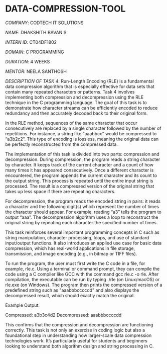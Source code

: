 # DATA-COMPRESSION-TOOL

*COMPANY*: CODTECH IT SOLUTIONS

*NAME*: DHAKSHITH BAVAN S

*INTERN ID*: CT04DF1802

*DOMAIN*: C PROGRAMMING

*DURATION*: 4 WEEKS

*MENTOR*: NEELA SANTHOSH

*DESCRIPTION OF TASK 4*: 
               Run-Length Encoding (RLE) is a fundamental data compression algorithm that is especially effective for data sets that contain many repeated characters or patterns. Task 4 involves implementing both compression and decompression using the RLE technique in the C programming language. The goal of this task is to demonstrate how character streams can be efficiently encoded to reduce redundancy and then accurately decoded back to their original form.

In the RLE method, sequences of the same character that occur consecutively are replaced by a single character followed by the number of repetitions. For instance, a string like “aaabbcc” would be compressed to “a3b2c2”. This type of encoding is lossless, meaning the original data can be perfectly reconstructed from the compressed data.

The implementation of this task is divided into two parts: compression and decompression. During compression, the program reads a string character by character. It keeps track of the current character and a count of how many times it has appeared consecutively. Once a different character is encountered, the program appends the current character and its count to the output string. This process is repeated until the entire input string is processed. The result is a compressed version of the original string that takes up less space if there are repeating characters.

For decompression, the program reads the encoded string in pairs: it reads a character and the following digit(s) which represent the number of times the character should appear. For example, reading “a3” tells the program to output “aaa”. The decompression algorithm uses a loop to reconstruct the original string by repeating each character the specified number of times.

This task reinforces several important programming concepts in C such as string manipulation, character processing, loops, and use of standard input/output functions. It also introduces an applied use case for basic data compression, which has real-world applications in file storage, transmission, and image encoding (e.g., in bitmap or TIFF files).

To run the program, the user must first write the C code in a file, for example, rle.c. Using a terminal or command prompt, they can compile the code using a C compiler like GCC with the command gcc rle.c -o rle. After compilation, the executable can be run by typing ./rle (on Linux/macOS) or rle.exe (on Windows). The program then prints the compressed version of a predefined string such as "aaabbbccccdd" and also displays the decompressed result, which should exactly match the original.

Example Output:

Compressed: a3b3c4d2
Decompressed: aaabbbccccdd

This confirms that the compression and decompression are functioning correctly. This task is not only an exercise in coding logic but also a foundational step in understanding how larger-scale data compression technologies work. It’s particularly useful for students and beginners looking to understand both algorithm design and string processing in C.
